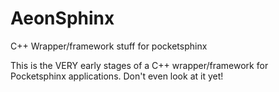 # AeonSphinx
C++ Wrapper/framework stuff for pocketsphinx

This is the VERY early stages of a C++ wrapper/framework for Pocketsphinx applications. Don't even look at it yet!